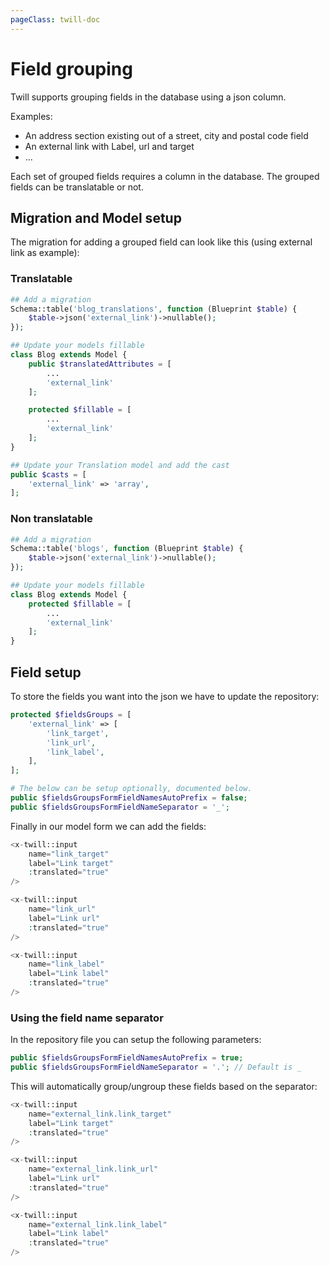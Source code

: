 ```yaml
---
pageClass: twill-doc
---
```


# Field grouping

Twill supports grouping fields in the database using a json column.

Examples:

- An address section existing out of a street, city and postal code field
- An external link with Label, url and target
- ...

Each set of grouped fields requires a column in the database. The grouped fields can be translatable or not.

## Migration and Model setup

The migration for adding a grouped field can look like this (using external link as example):

### Translatable

```php
## Add a migration
Schema::table('blog_translations', function (Blueprint $table) {
    $table->json('external_link')->nullable();
});

## Update your models fillable
class Blog extends Model {
    public $translatedAttributes = [
        ...
        'external_link'
    ];

    protected $fillable = [
        ...
        'external_link'
    ];
}

## Update your Translation model and add the cast
public $casts = [
    'external_link' => 'array',
];
```

### Non translatable

```php
## Add a migration
Schema::table('blogs', function (Blueprint $table) {
    $table->json('external_link')->nullable();
});

## Update your models fillable
class Blog extends Model {
    protected $fillable = [
        ...
        'external_link'
    ];
}
```

## Field setup

To store the fields you want into the json we have to update the repository:

```php
protected $fieldsGroups = [
    'external_link' => [
        'link_target',
        'link_url',
        'link_label',
    ],
];

# The below can be setup optionally, documented below.
public $fieldsGroupsFormFieldNamesAutoPrefix = false;
public $fieldsGroupsFormFieldNameSeparator = '_';
```

Finally in our model form we can add the fields:

```php
<x-twill::input
    name="link_target"
    label="Link target"
    :translated="true"
/>

<x-twill::input
    name="link_url"
    label="Link url"
    :translated="true"
/>

<x-twill::input
    name="link_label"
    label="Link label"
    :translated="true"
/>
```

### Using the field name separator

In the repository file you can setup the following parameters:

```php
public $fieldsGroupsFormFieldNamesAutoPrefix = true;
public $fieldsGroupsFormFieldNameSeparator = '.'; // Default is _
```

This will automatically group/ungroup these fields based on the separator:

```php
<x-twill::input
    name="external_link.link_target"
    label="Link target"
    :translated="true"
/>

<x-twill::input
    name="external_link.link_url"
    label="Link url"
    :translated="true"
/>

<x-twill::input
    name="external_link.link_label"
    label="Link label"
    :translated="true"
/>
```
